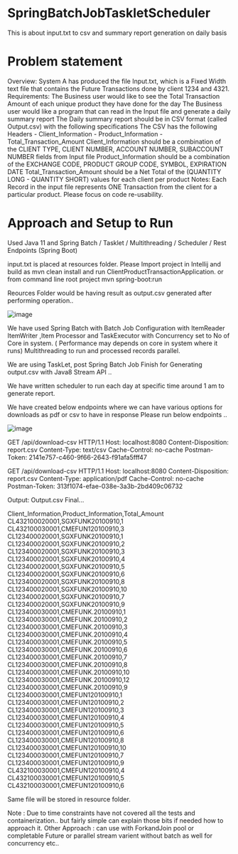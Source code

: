 # SpringBatchJobTaskletScheduler
This is about input.txt to csv and summary report generation on daily basis

# Problem statement
Overview:
System A has produced the file Input.txt, which is a Fixed Width text file that contains the Future Transactions done by client 1234 and 4321.
Requirements:
The Business user would like to see the Total Transaction Amount of each unique product they have done for the day The Business user would like a program that can read in the Input file and generate a daily summary report The Daily summary report should be in CSV format (called Output.csv) with the following specifications
The CSV has the following Headers - Client_Information - Product_Information - Total_Transaction_Amount
Client_Information should be a combination of the CLIENT TYPE, CLIENT NUMBER, ACCOUNT NUMBER, SUBACCOUNT NUMBER fields from Input file Product_Information should be a combination of the EXCHANGE CODE, PRODUCT GROUP CODE, SYMBOL, EXPIRATION DATE Total_Transaction_Amount should be a Net Total of the (QUANTITY LONG - QUANTITY SHORT) values for each client per product
Notes: Each Record in the input file represents ONE Transaction from the client for a particular product. Please focus on code re-usability.

# Approach and Setup to Run
Used Java 11 and Spring Batch / Tasklet / Multithreading / Scheduler / Rest Endpoints (Spring Boot)

input.txt is placed at resources folder. 
Please  Import project in Intellij and build as mvn clean install and run ClientProductTransactionApplication. or 
from command line root project mvn spring-boot:run 

Reources Folder would be having result as output.csv generated after performing operation.. 

![image](https://user-images.githubusercontent.com/16664076/174486124-0fc22b56-0676-4ffa-ae08-ba07058bfcc4.png)



We have used Spring Batch with Batch Job Configuration with ItemReader
ItemWriter ,Item Processor and TaskExecutor with Concurrency set to No of Core in system. ( Performance may depends on core in system where it runs)
Multithreading to run and processed records parallel.

We are using TaskLet, post Spring Batch Job Finish for Generating output.csv with Java8 Stream API ..

We have written scheduler to run each day at specific time
around 1 am to generate report.

We have created below endpoints where we can have various options for downloads as pdf or csv to have in response Please run below endpoints ..

![image](https://user-images.githubusercontent.com/16664076/174485086-cd14ecb0-691a-4097-a1c7-15274574ad22.png)


GET /api/download-csv HTTP/1.1
Host: localhost:8080
Content-Disposition: report.csv
Content-Type: text/csv
Cache-Control: no-cache
Postman-Token: 2141e757-c460-9f66-2643-f91afa5fff47


GET /api/download-csv HTTP/1.1
Host: localhost:8080
Content-Disposition: report.csv
Content-Type: application/pdf
Cache-Control: no-cache
Postman-Token: 313f1074-efae-038e-3a3b-2bd409c06732




Output:
Output.csv Final...

Client_Information,Product_Information,Total_Amount
CL432100020001,SGXFUNK20100910,1
CL432100030001,CMEFUN120100910,3
CL123400020001,SGXFUNK20100910,1
CL123400020001,SGXFUNK20100910,2
CL123400020001,SGXFUNK20100910,3
CL123400020001,SGXFUNK20100910,4
CL123400020001,SGXFUNK20100910,5
CL123400020001,SGXFUNK20100910,6
CL123400020001,SGXFUNK20100910,8
CL123400020001,SGXFUNK20100910,10
CL123400020001,SGXFUNK20100910,7
CL123400020001,SGXFUNK20100910,9
CL123400030001,CMEFUNK.20100910,1
CL123400030001,CMEFUNK.20100910,2
CL123400030001,CMEFUNK.20100910,3
CL123400030001,CMEFUNK.20100910,4
CL123400030001,CMEFUNK.20100910,5
CL123400030001,CMEFUNK.20100910,6
CL123400030001,CMEFUNK.20100910,7
CL123400030001,CMEFUNK.20100910,8
CL123400030001,CMEFUNK.20100910,10
CL123400030001,CMEFUNK.20100910,12
CL123400030001,CMEFUNK.20100910,9
CL123400030001,CMEFUN120100910,1
CL123400030001,CMEFUN120100910,2
CL123400030001,CMEFUN120100910,3
CL123400030001,CMEFUN120100910,4
CL123400030001,CMEFUN120100910,5
CL123400030001,CMEFUN120100910,6
CL123400030001,CMEFUN120100910,8
CL123400030001,CMEFUN120100910,10
CL123400030001,CMEFUN120100910,7
CL123400030001,CMEFUN120100910,9
CL432100030001,CMEFUN120100910,4
CL432100030001,CMEFUN120100910,5
CL432100030001,CMEFUN120100910,6




Same file will be stored in resource folder.

Note : Due to time constraints have not covered all the tests and containerization.. but fairly simple can explain those bits if needed how to approach it.
        Other Approach : can use with ForkandJoin pool or completable Future or parallel stream varient without batch as well for concurrency etc..










